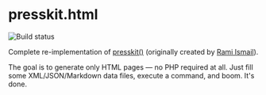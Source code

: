 # presskit.html

![Build status](https://travis-ci.org/pixelnest/presskit.html.svg?branch=master)

Complete re-implementation of [presskit()](http://dopresskit.com) (originally created by [Rami Ismail](https://twitter.com/tha_rami)).

The goal is to generate only HTML pages — no PHP required at all. Just fill some XML/JSON/Markdown data files, execute a command, and boom. It's done.
